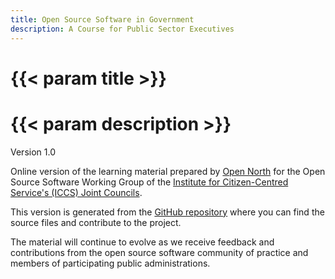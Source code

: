 ```yaml
---
title: Open Source Software in Government
description: A Course for Public Sector Executives
---
```


# {{< param title >}}

# {{< param description >}}

Version 1.0

Online version of the learning material prepared by [Open North](https://opennorth.ca/) for the Open Source Software Working Group of the [Institute for Citizen-Centred Service's (ICCS) Joint Councils](https://citizenfirst.ca/our-work/councils).

This version is generated from the [GitHub repository](https://github.com/ICCS-ISAC/iccs-isac.io) where you can find the source files and contribute to the project.

The material will continue to evolve as we receive feedback and contributions from the open source software community of practice and members of participating public administrations.

